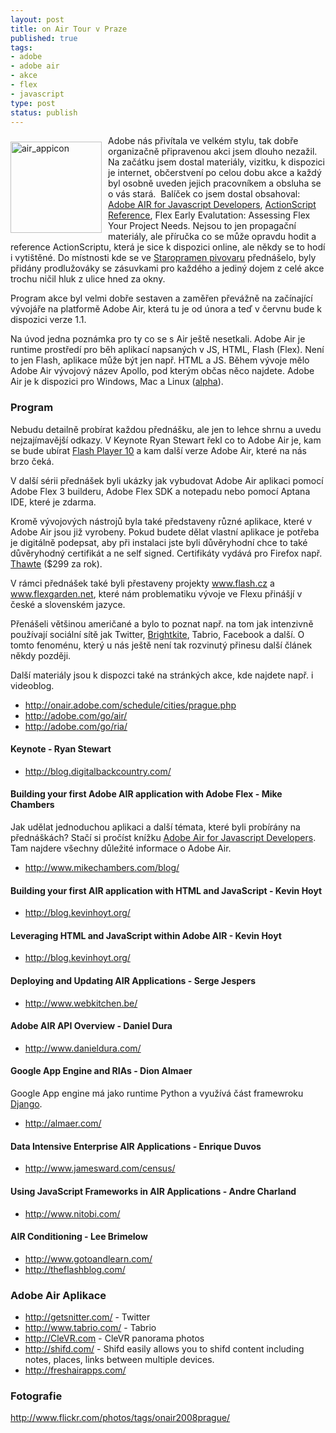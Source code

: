 ```yaml
--- 
layout: post
title: on Air Tour v Praze
published: true
tags: 
- adobe
- adobe air
- akce
- flex
- javascript
type: post
status: publish
---
```

<p><a href="http://blog.prskavec.net/wp-content/uploads/2008/06/air-appicon.jpg"><img style="border-right: 0px; border-top: 0px; margin: 10px 10px 10px 0px; border-left: 0px; border-bottom: 0px" height="146" alt="air_appicon" src="http://blog.prskavec.net/wp-content/uploads/2008/06/air-appicon-thumb.jpg" width="146" align="left" border="0"/></a> Adobe nás přivítala ve velkém stylu, tak dobře organizačně připravenou akci jsem dlouho nezažil. Na začátku jsem dostal materiály, vizitku, k dispozici je internet, občerstvení po celou dobu akce a každý byl osobně uveden jejich pracovníkem a obsluha se o vás stará.&nbsp; Balíček co jsem dostal obsahoval: <a href="http://www.tostring.org/books/adobe-air-for-javascript-developers-pocketguide/1.0/en/">Adobe AIR for Javascript Developers</a>, <a href="http://www.adobe.com/support/flash/action_scripts/actionscript_dictionary/">ActionScript Reference</a>, Flex Early Evalutation: Assessing Flex Your Project Needs. Nejsou to jen propagační materiály, ale příručka co se může opravdu hodit a reference ActionScriptu, která je sice k dispozici online, ale někdy se to hodí i vytištěné. Do místnosti kde se ve <a href="http://navstevnicke-centrum.pivovarystaropramen.cz/">Staropramen pivovaru</a> přednášelo, byly přidány prodlužováky se zásuvkami pro každého a jediný dojem z celé akce trochu ničil hluk z ulice hned za okny.</p> <p>Program akce byl velmi dobře sestaven a zaměřen převážně na začínající vývojáře na platformě Adobe Air, která tu je od února a teď v červnu bude k dispozici verze 1.1. </p> <p>Na úvod jedna poznámka pro ty co se s Air ještě nesetkali. Adobe Air je runtime prostředí pro běh aplikací napsaných v JS, HTML, Flash (Flex). Není to jen Flash, aplikace může být jen např. HTML a JS. Během vývoje mělo Adobe Air vývojový název Apollo, pod kterým občas něco najdete. Adobe Air je k dispozici pro Windows, Mac a Linux (<a href="http://labs.adobe.com/technologies/air/">alpha</a>).</p> <h3>Program</h3> <p>Nebudu detailně probírat každou přednášku, ale jen to lehce shrnu a uvedu nejzajímavější odkazy. V Keynote Ryan Stewart řekl co to Adobe Air je, kam se bude ubírat <a href="http://labs.adobe.com/technologies/flashplayer10/">Flash Player 10</a> a kam další verze Adobe Air, které na nás brzo čeká.</p> <p>V další sérii přednášek byli ukázky jak vybudovat Adobe Air aplikaci pomocí Adobe Flex 3 builderu, Adobe Flex SDK a notepadu nebo pomocí Aptana IDE, které je zdarma. </p> <p>Kromě vývojových nástrojů byla také představeny různé aplikace, které v Adobe Air jsou již vyrobeny. Pokud budete dělat vlastní aplikace je potřeba je digitálně podepsat, aby při instalaci jste byli důvěryhodní chce to také důvěryhodný certifikát a ne self signed. Certifikáty vydává pro Firefox např. <a href="http://www.thawte.com/">Thawte</a> ($299 za rok). </p> <p>V rámci přednášek také byli přestaveny projekty <a href="http://www.flash.cz">www.flash.cz</a> a <a href="http://www.flexgarden.net">www.flexgarden.net</a>, které nám problematiku vývoje ve Flexu přinášjí v české a slovenském jazyce.</p> <p>Přenášeli většinou američané a bylo to poznat např. na tom jak intenzivně používají sociální sítě jak Twitter, <a href="http://brightkite.com/">Brightkite</a>, Tabrio, Facebook a další. O tomto fenoménu, který u nás ještě není tak rozvinutý přinesu další článek někdy později.</p> <p>Další materiály jsou k dispozci také na stránkých akce, kde najdete např. i videoblog.</p> <p></p> <ul> <li><a href="http://onair.adobe.com/schedule/cities/prague.php">http://onair.adobe.com/schedule/cities/prague.php</a>  </li><li><a href="http://adobe.com/go/air/">http://adobe.com/go/air/</a>  </li><li><a href="http://adobe.com/go/ria/">http://adobe.com/go/ria/</a></li></ul> <h4>Keynote - Ryan Stewart</h4> <ul> <li><a title="http://blog.digitalbackcountry.com/" href="http://blog.digitalbackcountry.com/">http://blog.digitalbackcountry.com/</a></li></ul> <h4>Building your first Adobe AIR application with Adobe Flex - Mike Chambers</h4> <p>Jak udělat jednoduchou aplikaci a další témata, které byli probírány na přednáškách? Stačí si pročíst knížku <a href="http://www.tostring.org/books/adobe-air-for-javascript-developers-pocketguide/1.0/en/">Adobe Air for Javascript Developers</a>. Tam najdere všechny důležité informace o Adobe Air.</p> <ul> <li><a title="http://www.mikechambers.com/blog/" href="http://www.mikechambers.com/blog/">http://www.mikechambers.com/blog/</a></li></ul> <h4>Building your first AIR application with HTML and JavaScript - Kevin Hoyt</h4> <ul> <li><a title="http://blog.kevinhoyt.org/" href="http://blog.kevinhoyt.org/">http://blog.kevinhoyt.org/</a></li></ul> <h4>Leveraging HTML and JavaScript within Adobe AIR - Kevin Hoyt</h4> <ul> <li><a title="http://blog.kevinhoyt.org/" href="http://blog.kevinhoyt.org/">http://blog.kevinhoyt.org/</a></li></ul> <h4>Deploying and Updating AIR Applications - Serge Jespers</h4> <ul> <li><a title="http://www.webkitchen.be/" href="http://www.webkitchen.be/">http://www.webkitchen.be/</a></li></ul> <h4>Adobe AIR API Overview - Daniel Dura</h4> <ul> <li><a title="http://www.danieldura.com/" href="http://www.danieldura.com/">http://www.danieldura.com/</a></li></ul> <h4>Google App Engine and RIAs - Dion Almaer</h4> <p>Google App engine má jako runtime Python a využívá část framewroku <a href="http://www.djangoproject.com/">Django</a>.</p> <ul> <li><a title="http://almaer.com/" href="http://almaer.com/">http://almaer.com/</a></li></ul> <h4>Data Intensive Enterprise AIR Applications - Enrique Duvos</h4> <ul> <li><a title="http://www.jamesward.com/census/" href="http://www.jamesward.com/census/">http://www.jamesward.com/census/</a></li></ul> <h4>Using JavaScript Frameworks in AIR Applications - Andre Charland</h4> <ul> <li><a title="http://www.nitobi.com/" href="http://www.nitobi.com/">http://www.nitobi.com/</a></li></ul> <h4>AIR Conditioning - Lee Brimelow</h4> <ul> <li><a title="http://www.gotoandlearn.com/" href="http://www.gotoandlearn.com/">http://www.gotoandlearn.com/</a>  </li><li><a title="http://theflashblog.com/" href="http://theflashblog.com/">http://theflashblog.com/</a></li></ul> <h3>Adobe Air Aplikace</h3> <ul> <li><a title="http://getsnitter.com/" href="http://getsnitter.com/">http://getsnitter.com/</a> - Twitter  </li><li><a title="http://www.tabrio.com/" href="http://www.tabrio.com/">http://www.tabrio.com/</a> - Tabrio  </li><li><a href="http://CleVR.com">http://CleVR.com</a> - CleVR panorama photos </li><li><a title="http://shifd.com/" href="http://shifd.com/">http://shifd.com/</a> - Shifd easily allows you to shifd content including notes, places, links between multiple devices. </li><li><a title="http://freshairapps.com/" href="http://freshairapps.com/">http://freshairapps.com/</a></li></ul> <h3>Fotografie</h3> <p><a title="http://www.flickr.com/photos/tags/onair2008prague/" href="http://www.flickr.com/photos/tags/onair2008prague/">http://www.flickr.com/photos/tags/onair2008prague/</a></p>
